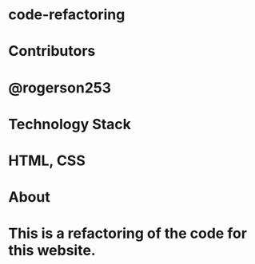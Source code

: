 # code-refactoring
<h1>Contributors<h1>
@rogerson253

<h1>Technology Stack<h1>
HTML, CSS

<h1>About<h1>
This is a refactoring of the code for this website.
